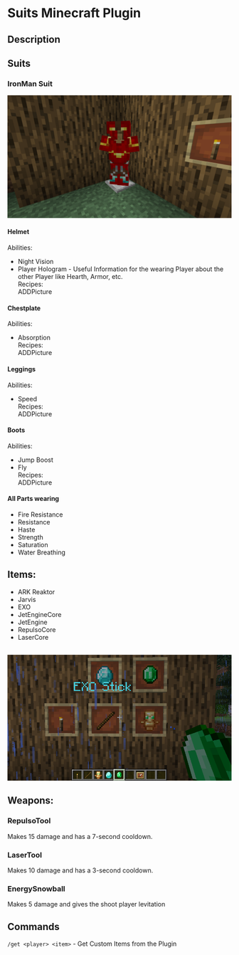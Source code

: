# Suits Minecraft Plugin
## Description

## Suits
### IronMan Suit
<img src="pictures/ironman_suit.png">

#### Helmet
Abilities:
- Night Vision
- Player Hologram - Useful Information for the wearing Player about the other Player like Hearth, Armor, etc. <br>
Recipes: <br>
ADDPicture
#### Chestplate
Abilities:
- Absorption <br>
Recipes: <br>
ADDPicture
#### Leggings
Abilities:
- Speed <br>
Recipes: <br>
ADDPicture
#### Boots
Abilities:
- Jump Boost
- Fly <br>
Recipes: <br>
ADDPicture
#### All Parts wearing
- Fire Resistance
- Resistance
- Haste
- Strength
- Saturation
- Water Breathing

## Items:
- ARK Reaktor
- Jarvis
- EXO
- JetEngineCore
- JetEngine
- RepulsoCore
- LaserCore
<br>
<img src="pictures/AllItems_5.png">

## Weapons:
### RepulsoTool
Makes 15 damage and has a 7-second cooldown. <br>
### LaserTool
Makes 10 damage and has a 3-second cooldown. <br>
### EnergySnowball
Makes 5 damage and gives the shoot player levitation <br>

## Commands
``/get <player> <item>`` - Get Custom Items from the Plugin